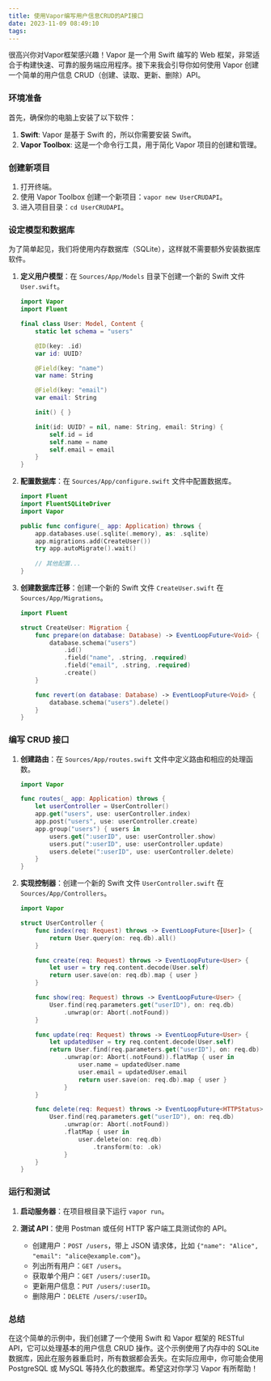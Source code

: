 ```yaml
---
title: 使用Vapor编写用户信息CRUD的API接口
date: 2023-11-09 08:49:10
tags:
---
```

很高兴你对Vapor框架感兴趣！Vapor 是一个用 Swift 编写的 Web 框架，非常适合于构建快速、可靠的服务端应用程序。接下来我会引导你如何使用 Vapor 创建一个简单的用户信息 CRUD（创建、读取、更新、删除）API。

### 环境准备

首先，确保你的电脑上安装了以下软件：

1. **Swift**: Vapor 是基于 Swift 的，所以你需要安装 Swift。
2. **Vapor Toolbox**: 这是一个命令行工具，用于简化 Vapor 项目的创建和管理。

### 创建新项目

1. 打开终端。
2. 使用 Vapor Toolbox 创建一个新项目：`vapor new UserCRUDAPI`。
3. 进入项目目录：`cd UserCRUDAPI`。

### 设定模型和数据库

为了简单起见，我们将使用内存数据库（SQLite），这样就不需要额外安装数据库软件。

1. **定义用户模型**：在 `Sources/App/Models` 目录下创建一个新的 Swift 文件 `User.swift`。

    ```swift
    import Vapor
    import Fluent

    final class User: Model, Content {
        static let schema = "users"

        @ID(key: .id)
        var id: UUID?

        @Field(key: "name")
        var name: String

        @Field(key: "email")
        var email: String

        init() { }

        init(id: UUID? = nil, name: String, email: String) {
            self.id = id
            self.name = name
            self.email = email
        }
    }
    ```

2. **配置数据库**：在 `Sources/App/configure.swift` 文件中配置数据库。

    ```swift
    import Fluent
    import FluentSQLiteDriver
    import Vapor

    public func configure(_ app: Application) throws {
        app.databases.use(.sqlite(.memory), as: .sqlite)
        app.migrations.add(CreateUser())
        try app.autoMigrate().wait()
        
        // 其他配置...
    }
    ```

3. **创建数据库迁移**：创建一个新的 Swift 文件 `CreateUser.swift` 在 `Sources/App/Migrations`。

    ```swift
    import Fluent

    struct CreateUser: Migration {
        func prepare(on database: Database) -> EventLoopFuture<Void> {
            database.schema("users")
                .id()
                .field("name", .string, .required)
                .field("email", .string, .required)
                .create()
        }

        func revert(on database: Database) -> EventLoopFuture<Void> {
            database.schema("users").delete()
        }
    }
    ```

### 编写 CRUD 接口

1. **创建路由**：在 `Sources/App/routes.swift` 文件中定义路由和相应的处理函数。

    ```swift
    import Vapor

    func routes(_ app: Application) throws {
        let userController = UserController()
        app.get("users", use: userController.index)
        app.post("users", use: userController.create)
        app.group("users") { users in
            users.get(":userID", use: userController.show)
            users.put(":userID", use: userController.update)
            users.delete(":userID", use: userController.delete)
        }
    }
    ```

2. **实现控制器**：创建一个新的 Swift 文件 `UserController.swift` 在 `Sources/App/Controllers`。

    ```swift
    import Vapor

    struct UserController {
        func index(req: Request) throws -> EventLoopFuture<[User]> {
            return User.query(on: req.db).all()
        }

        func create(req: Request) throws -> EventLoopFuture<User> {
            let user = try req.content.decode(User.self)
            return user.save(on: req.db).map { user }
        }

        func show(req: Request) throws -> EventLoopFuture<User> {
            User.find(req.parameters.get("userID"), on: req.db)
                .unwrap(or: Abort(.notFound))
        }

        func update(req: Request) throws -> EventLoopFuture<User> {
            let updatedUser = try req.content.decode(User.self)
            return User.find(req.parameters.get("userID"), on: req.db)
                .unwrap(or: Abort(.notFound)).flatMap { user in
                    user.name = updatedUser.name
                    user.email = updatedUser.email
                    return user.save(on: req.db).map { user }
                }
        }

        func delete(req: Request) throws -> EventLoopFuture<HTTPStatus> {
            User.find(req.parameters.get("userID"), on: req.db)
                .unwrap(or: Abort(.notFound))
                .flatMap { user in
                    user.delete(on: req.db)
                        .transform(to: .ok)
                }
        }
    }
    ```

### 运行和测试

1. **启动服务器**：在项目根目录下运行 `vapor run`。
2. **测试 API**：使用 Postman 或任何 HTTP 客户端工具测试你的 API。

   - 创建用户：`POST /users`，带上 JSON 请求体，比如 `{"name": "Alice", "email": "alice@example.com"}`。
   - 列出所有用户：`GET /users`。
   - 获取单个用户：`GET /users/:userID`。
   - 更新用户信息：`PUT /users/:userID`。
   - 删除用户：`DELETE /users/:userID`。

### 总结

在这个简单的示例中，我们创建了一个使用 Swift 和 Vapor 框架的 RESTful API，它可以处理基本的用户信息 CRUD 操作。这个示例使用了内存中的 SQLite 数据库，因此在服务器重启时，所有数据都会丢失。在实际应用中，你可能会使用 PostgreSQL 或 MySQL 等持久化的数据库。希望这对你学习 Vapor 有所帮助！
